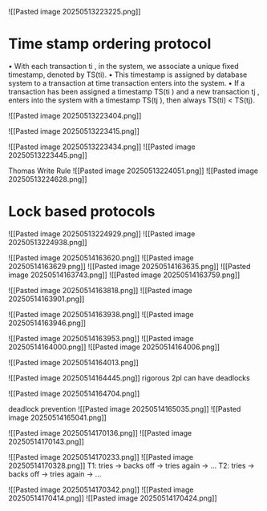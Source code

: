 ![[Pasted image 20250513223225.png]]

# Time stamp ordering protocol

• With each transaction ti , in the system, we associate a unique fixed timestamp, denoted by TS(ti).
• This timestamp is assigned by database system to a transaction at time transaction enters into the system.
• If a transaction has been assigned a timestamp TS(ti ) and a new transaction tj , enters into the system with a timestamp TS(tj ), then always TS(ti) < TS(tj).

![[Pasted image 20250513223404.png]]

![[Pasted image 20250513223415.png]]

![[Pasted image 20250513223434.png]]
![[Pasted image 20250513223445.png]]

Thomas Write Rule
![[Pasted image 20250513224051.png]]
![[Pasted image 20250513224628.png]]

# Lock based protocols

![[Pasted image 20250513224929.png]]
![[Pasted image 20250513224938.png]]

![[Pasted image 20250514163620.png]]
![[Pasted image 20250514163629.png]]
![[Pasted image 20250514163635.png]]
![[Pasted image 20250514163743.png]]
![[Pasted image 20250514163759.png]]

![[Pasted image 20250514163818.png]]
![[Pasted image 20250514163901.png]]

![[Pasted image 20250514163938.png]]
![[Pasted image 20250514163946.png]]

![[Pasted image 20250514163953.png]]
![[Pasted image 20250514164000.png]]
![[Pasted image 20250514164006.png]]

![[Pasted image 20250514164013.png]]

![[Pasted image 20250514164445.png]]
rigorous 2pl can have deadlocks

![[Pasted image 20250514164704.png]]

deadlock prevention
![[Pasted image 20250514165035.png]]
![[Pasted image 20250514165041.png]]

![[Pasted image 20250514170136.png]]
![[Pasted image 20250514170143.png]]

![[Pasted image 20250514170233.png]]
![[Pasted image 20250514170328.png]]
T1: tries → backs off → tries again → ...
T2: tries → backs off → tries again → ...

![[Pasted image 20250514170342.png]]
![[Pasted image 20250514170414.png]]
![[Pasted image 20250514170424.png]]

